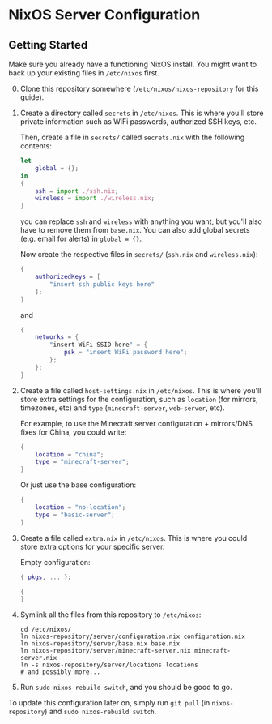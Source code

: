 # NixOS Server Configuration

## Getting Started
Make sure you already have a functioning NixOS install. You might want to back up your existing files in `/etc/nixos` first.

0. Clone this repository somewhere (`/etc/nixos/nixos-repository` for this guide).

1. Create a directory called `secrets` in `/etc/nixos`. This is where you'll store private information such as WiFi passwords, authorized SSH keys, etc.

    Then, create a file in `secrets/` called `secrets.nix` with the following contents:
    ```nix
    let
        global = {};
    in
    {
        ssh = import ./ssh.nix;
        wireless = import ./wireless.nix;
    }
    ```
    you can replace `ssh` and `wireless` with anything you want, but you'll also have to remove them from `base.nix`.
    You can also add global secrets (e.g. email for alerts) in `global = {}`.

    Now create the respective files in `secrets/` (`ssh.nix` and `wireless.nix`):
    ```nix
    {
        authorizedKeys = [
            "insert ssh public keys here"
        ];
    }
    ```
    and
    ```nix
    {
        networks = {
            "insert WiFi SSID here" = {
                psk = "insert WiFi password here";
            };
        };
    }
    ```

2. Create a file called `host-settings.nix` in `/etc/nixos`. This is where you'll store extra settings for the configuration, such as `location` (for mirrors, timezones, etc) and `type` (`minecraft-server`, `web-server`, etc).

    For example, to use the Minecraft server configuration + mirrors/DNS fixes for China, you could write:
    ```nix
    {
        location = "china";
        type = "minecraft-server";
    }
    ```

    Or just use the base configuration:
    ```nix
    {
        location = "no-location";
        type = "basic-server";
    }
    ```

3. Create a file called `extra.nix` in `/etc/nixos`. This is where you could store extra options for your specific server.

    Empty configuration:
    ```nix
    { pkgs, ... }:

    {
    }
    ```

4. Symlink all the files from this repository to `/etc/nixos`:
    ```console
    cd /etc/nixos/
    ln nixos-repository/server/configuration.nix configuration.nix
    ln nixos-repository/server/base.nix base.nix
    ln nixos-repository/server/minecraft-server.nix minecraft-server.nix
    ln -s nixos-repository/server/locations locations
    # and possibly more...
    ```

5. Run `sudo nixos-rebuild switch`, and you should be good to go.

To update this configuration later on, simply run `git pull` (in `nixos-repository`) and `sudo nixos-rebuild switch`.
